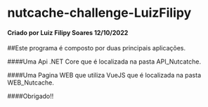 # nutcache-challenge-LuizFilipy


#### Criado por Luiz Filipy Soares 12/10/2022


##Este programa é composto por duas principais aplicações.

####Uma Api .NET Core que é localizada na pasta API_Nutcatche.

####Uma Pagina WEB que utiliza VueJS que é localizada na pasta WEB_Nutcache.

####Obrigado!!